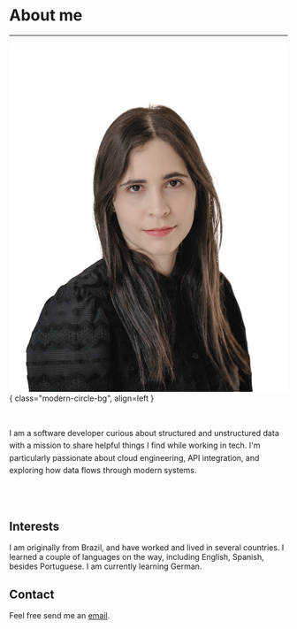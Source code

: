 # About me
---

![Profile photo](assets/laysa.uchoa.2.jpg){ class="modern-circle-bg", align=left  }

<p style="max-width: 700px; line-height: 1.6; margin: 0; padding-top: 30px;">
I am a software developer curious about structured and unstructured data with a mission to share helpful things I find while working in tech. I'm particularly passionate about cloud engineering, API integration, and exploring how data flows through modern systems.
</p>

<br> </br>

## Interests

I am originally from Brazil, and have worked and lived in several countries. I learned a couple of languages on the way, including English, Spanish, besides Portuguese. I am currently learning German.

## Contact

Feel free send me an [email](mailto:laysa.uchoa@gmail.com).